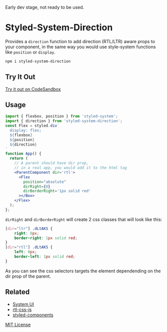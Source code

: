 <p>Early dev stage, not ready to be used.</p>

# Styled-System-Direction

Provides a `direction` function to add direction (RTL/LTR) aware props to  your component, in the same way you would use style-system functions like `position` or `display`.

```sh
npm i styled-system-direction
```

## Try It Out

[Try it out on CodeSandbox](https://codesandbox.io/s/styled-components-direction-gyq2k)

## Usage

```jsx
import { flexbox, position } from 'styled-system';
import { direction } from 'styled-system-direction';
const Flex = styled.div`
  display: flex;
  ${flexbox}
  ${position}
  ${direction}
`
function App() {
  return (
    // A parent should have dir prop,
    // in a real app, you would add it to the html tag
    <ParentComponent dir='rtl'>
      <Flex
        position="absolute"
        dirRight={0}
        dirBorderRight='1px solid red'
      ></Box>
    </Flex>
  );
};
```

`dirRight` and `dirBorderRight` will create 2 css classes that will look like this:

```css
[dir="ltr"] .dLtAKS {
    right: 0px;
    border-right: 1px solid red;
}
[dir="rtl"] .dLtAKS {
    left: 0px;
    border-left: 1px solid red;
}
```

As you can see the css selectors targets the element dependending on the dir prop of the parent.

## Related

- [System UI](https://system-ui.com)
- [rtl-css-js](https://github.com/kentcdodds/rtl-css-js)
- [styled-components](https://www.styled-components.com/)

[MIT License](LICENSE.md)
